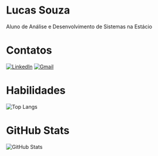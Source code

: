 # Lucas Souza

Aluno de Análise e Desenvolvimento de Sistemas na Estácio

# Contatos

[![LinkedIn](https://img.shields.io/badge/LinkedIn-0077B5?style=for-the-badge&logo=linkedin&logoColor=white)]((https://www.linkedin.com/in/lucas-souza-de-oliveira-520341313/)) [![Gmail](https://img.shields.io/badge/Gmail-333333?style=for-the-badge&logo=gmail&logoColor=red)](mailto:)

# Habilidades

![Top Langs](https://github-readme-stats-git-masterrstaa-rickstaa.vercel.app/api/top-langs/?username=relixdx&layout=compact&bg_color=000&border_color=7700FF&title_color=7700FF&text_color=FFF)

# GitHub Stats

![GitHub Stats](https://github-readme-stats.vercel.app/api?username=relixdx&theme=transparent&bg_color=000&border_color=7700FF&show_icons=true&icon_color=7700FF&title_color=7700FF&text_color=FFF)
